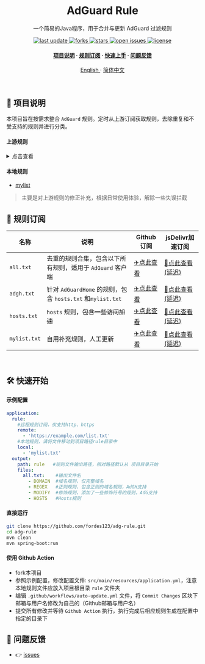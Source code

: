 <div align="center">
<h1>AdGuard Rule</h1>
  <p>
    一个简易的Java程序，用于合并与更新 AdGuard 过滤规则
  </p>
<!-- Badges -->
<p>
  <a href="https://github.com/fordes123/adg-rule">
    <img src="https://img.shields.io/github/last-commit/fordes123/adg-rule?style=flat-square" alt="last update" />
  </a>
  <a href="https://github.com/fordes123/adg-rule">
    <img src="https://img.shields.io/github/forks/fordes123/adg-rule?style=flat-square" alt="forks" />
  </a>
  <a href="https://github.com/fordes123/adg-rule">
    <img src="https://img.shields.io/github/stars/fordes123/adg-rule?style=flat-square" alt="stars" />
  </a>
  <a href="https://github.com/fordes123/adg-rule/issues/">
    <img src="https://img.shields.io/github/issues/fordes123/adg-rule?style=flat-square" alt="open issues" />
  </a>
  <a href="https://github.com/fordes123/adg-rule">
    <img src="https://img.shields.io/github/license/fordes123/adg-rule?style=flat-square" alt="license" />
  </a>
</p>

<h4>
    <a href="#a">项目说明</a>
  <span> · </span>
    <a href="#b">规则订阅</a>
  <span> · </span>
    <a href="#c">快速上手</a>
  <span> · </span>
    <a href="#d">问题反馈</a>
  </h4>
</div>

<p align="center">
    <a href="/README_en.md">English </a>
    ·
    <a href="https://github.com/fordes123/adg-rule">简体中文</a>
</p>
<br />

<h2 id="a">📔 项目说明</h2>

本项目旨在按需求整合 `AdGuard` 规则。定时从上游订阅获取规则，去除重复和不受支持的规则并进行分类。

#### 上游规则

<details>
<summary>点击查看</summary>
<ul>
    <li><a href="https://github.com/hoshsadiq/adblock-nocoin-list/">adblock-nocoin-list</a></li>
    <li><a href="https://github.com/durablenapkin/scamblocklist">Scam Blocklist</a></li>
    <li><a href="https://someonewhocares.org/hosts/zero/hosts">Dan Pollock's List</a></li>
    <li><a href="https://raw.githubusercontent.com/AdguardTeam/FiltersRegistry/master/filters/filter_15_DnsFilter/filter.txt">AdGuard DNS filter</a></li>
    <li><a href="https://pgl.yoyo.org/adservers/serverlist.php?hostformat=adblockplus&showintro=1&mimetype=plaintext">Peter Lowe's List</a></li>
    <li><a href="https://abp.oisd.nl/basic/">OISD Blocklist Basic</a></li>
    <li><a href="https://adaway.org/hosts.txt">AdAway Default Blocklist</a></li>
    <li><a href="https://github.com/crazy-max/WindowsSpyBlocker">WindowsSpyBlocker</a></li>
    <li><a href="https://github.com/o0HalfLife0o/list">HalfLife（pc）</a></li>
    <li><a href="https://github.com/banbendalao/ADgk">Adgk</a></li>
    <li><a href="https://github.com/VeleSila/yhosts">yhosts</a></li>
    <li><a href="https://github.com/jdlingyu/ad-wars">ad-wars</a></li> 
    <li><a href="https://gitlab.com/quidsup/notrack-blocklists">NoTrack Tracker Blocklist</a></li> 
    <li><a href="https://gitlab.com/cats-team/adrules/">AdRules(AdGuard Full List)</a></li>
    <li><a href="https://raw.githubusercontent.com/AdguardTeam/FiltersRegistry/master/filters/filter_2_Base/filter.txt">AdGuard Base</a></li>
</ul>
</details>

#### 本地规则

- [mylist](#)
> 主要是对上游规则的修正补充，根据日常使用体验，解除一些失误拦截

<h2 id="b">🎯 规则订阅</h2>

| 名称           | 说明                                                | Github订阅                                                                              | jsDelivr加速订阅                                                                        |
|--------------|---------------------------------------------------|---------------------------------------------------------------------------------------|-------------------------------------------------------------------------------------|
| `all.txt`    | 去重的规则合集，包含以下所有规则，适用于 `AdGuard` 客户端                | [✈️点此查看](https://raw.githubusercontent.com/fordes123/adg-rule/main/rule/all.txt)      | [🚀点此查看(延迟)](https://cdn.jsdelivr.net/gh/fordes123/adg-rule@main/rule/all.txt)    |
| `adgh.txt`   | 针对 `AdGuardHome` 的规则，包含 `hosts.txt` 和`mylist.txt` | [✈️点此查看](https://raw.githubusercontent.com/fordes123/adg-rule/main/rule/adgh.txt)   | [🚀点此查看(延迟)](https://cdn.jsdelivr.net/gh/fordes123/adg-rule@main/rule/adgh.txt)   |
| `hosts.txt`  | `hosts` 规则，~~包含一些访问加速~~                           | [✈️点此查看](https://raw.githubusercontent.com/fordes123/adg-rule/main/rule/hosts.txt)  | [🚀点此查看(延迟)](https://cdn.jsdelivr.net/gh/fordes123/adg-rule@main/rule/hosts.txt)  |
| `mylist.txt` | 自用补充规则，人工更新                                       | [✈️点此查看](https://raw.githubusercontent.com/fordes123/adg-rule/main/rule/mylist.txt) | [🚀点此查看(延迟)](https://cdn.jsdelivr.net/gh/fordes123/adg-rule@main/rule/mylist.txt) |

<br/>
<h2 id="c">🛠️ 快速开始</h2>

#### 示例配置

```yaml
application:
  rule:       
    #远程规则订阅，仅支持http、https
    remote:
      - 'https://example.com/list.txt'
    #本地规则，请将文件移动到项目路径rule目录中
    local: 
      - 'mylist.txt'
  output:
    path: rule   #规则文件输出路径，相对路径默认从 项目目录开始
    files:
      all.txt:    #输出文件名
        - DOMAIN  #域名规则，仅完整域名
        - REGEX   #正则规则，包含正则的域名规则，AdGH支持
        - MODIFY  #修饰规则，添加了一些修饰符号的规则，AdG支持
        - HOSTS   #Hosts规则
```

#### 直接运行

```bash
git clone https://github.com/fordes123/adg-rule.git
cd adg-rule
mvn clean
mvn spring-boot:run
```

#### 使用 Github Action

- fork本项目
- 参照示例配置，修改配置文件: `src/main/resources/application.yml`，注意本地规则文件应放入项目根目录 `rule` 文件夹
- 编辑 `.github/workflows/auto-update.yml` 文件，将 `Commit Changes` 区块下邮箱与用户名修改为自己的（Github邮箱与用户名）
- 提交所有修改并等待 `Github Action` 执行，执行完成后相应规则生成在配置中指定的目录下

<h2 id="d">💬 问题反馈</h2>

- 👉 [issues](https://github.com/fordes123/adg-rule/issues)
